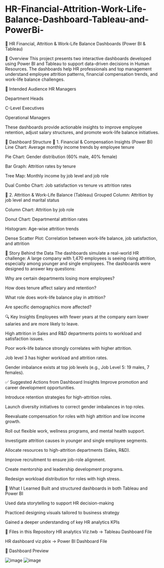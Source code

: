 # HR-Financial-Attrition-Work-Life-Balance-Dashboard-Tableau-and-PowerBi-
👥 HR Financial, Attrition & Work-Life Balance Dashboards (Power BI & Tableau)

📁 Overview
This project presents two interactive dashboards developed using Power BI and Tableau to support data-driven decisions in Human Resources. The dashboards help HR professionals and top management understand employee attrition patterns, financial compensation trends, and work-life balance challenges.

🎯 Intended Audience
HR Managers

Department Heads

C-Level Executives

Operational Managers

These dashboards provide actionable insights to improve employee retention, adjust salary structures, and promote work-life balance initiatives.

🧱 Dashboard Structure
📌 1. Financial & Compensation Insights (Power BI)
Line Chart: Average monthly income trends by employee tenure

Pie Chart: Gender distribution (60% male, 40% female)

Bar Graph: Attrition rates by tenure

Tree Map: Monthly income by job level and job role

Dual Combo Chart: Job satisfaction vs tenure vs attrition rates

📌 2. Attrition & Work-Life Balance (Tableau)
Grouped Column: Attrition by job level and marital status

Column Chart: Attrition by job role

Donut Chart: Departmental attrition rates

Histogram: Age-wise attrition trends

Dense Scatter Plot: Correlation between work-life balance, job satisfaction, and attrition

🧠 Story Behind the Data
The dashboards simulate a real-world HR challenge: A large company with 1,470 employees is seeing rising attrition, especially among younger and single employees. The dashboards were designed to answer key questions:

Why are certain departments losing more employees?

How does tenure affect salary and retention?

What role does work-life balance play in attrition?

Are specific demographics more affected?

🔍 Key Insights
Employees with fewer years at the company earn lower salaries and are more likely to leave.

High attrition in Sales and R&D departments points to workload and satisfaction issues.

Poor work-life balance strongly correlates with higher attrition.

Job level 3 has higher workload and attrition rates.

Gender imbalance exists at top job levels (e.g., Job Level 5: 19 males, 7 females).

✅ Suggested Actions from Dashboard Insights
Improve promotion and career development opportunities.

Introduce retention strategies for high-attrition roles.

Launch diversity initiatives to correct gender imbalances in top roles.

Reevaluate compensation for roles with high attrition and low income growth.

Roll out flexible work, wellness programs, and mental health support.

Investigate attrition causes in younger and single employee segments.

Allocate resources to high-attrition departments (Sales, R&D).

Improve recruitment to ensure job-role alignment.

Create mentorship and leadership development programs.

Redesign workload distribution for roles with high stress.

🧠 What I Learned
Built and structured dashboards in both Tableau and Power BI

Used data storytelling to support HR decision-making

Practiced designing visuals tailored to business strategy

Gained a deeper understanding of key HR analytics KPIs

📂 Files in this Repository
HR analytics Viz.twb → Tableau Dashboard File

HR dashboard viz.pbix → Power BI Dashboard File

📸 Dashboard Preview

![image](https://github.com/user-attachments/assets/942d8b6f-075f-4384-8707-eafb2ad5c5e2)
![image](https://github.com/user-attachments/assets/6d1ac801-9309-4ab6-b47c-8515d6efb028)




